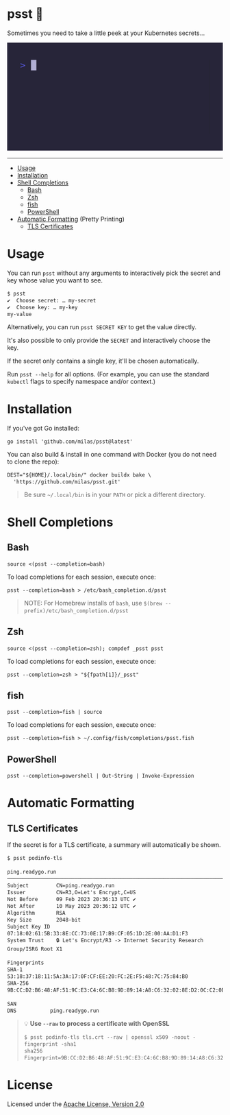# psst 🤫
Sometimes you need to take a little peek at your Kubernetes secrets...

![short demo GIF of an interactive psst run](demo.gif)

---

* [Usage](#usage)
* [Installation](#installation)
* [Shell Completions](#shell-completions)
  * [Bash](#bash)
  * [Zsh](#zsh)
  * [fish](#fish)
  * [PowerShell](#powershell)
* [Automatic Formatting](#automatic-formatting) (Pretty Printing)
  * [TLS Certificates](#tls-certificates)

# Usage
You can run `psst` without any arguments to interactively pick the secret and key whose value you want to see.

```shell
$ psst
✔  Choose secret: … my-secret
✔  Choose key: … my-key
my-value
```

Alternatively, you can run `psst SECRET KEY` to get the value directly.

It's also possible to only provide the `SECRET` and interactively choose the key.

If the secret only contains a single key, it'll be chosen automatically.

Run `psst --help` for all options. (For example, you can use the standard `kubectl` flags to specify namespace and/or context.)

# Installation
If you've got Go installed:
```shell
go install 'github.com/milas/psst@latest'
```

You can also build & install in one command with Docker (you do not need to clone the repo):
```shell
DEST="${HOME}/.local/bin/" docker buildx bake \
  'https://github.com/milas/psst.git'
```
> Be sure `~/.local/bin` is in your `PATH` or pick a different directory.

# Shell Completions
## Bash
```shell
source <(psst --completion=bash)
```

To load completions for each session, execute once:
```shell
psst --completion=bash > /etc/bash_completion.d/psst
```

> NOTE: For Homebrew installs of `bash`, use `$(brew --prefix)/etc/bash_completion.d/psst`

## Zsh
```shell
source <(psst --completion=zsh); compdef _psst psst
```

To load completions for each session, execute once:
```shell
psst --completion=zsh > "${fpath[1]}/_psst"
```

## fish
```shell
psst --completion=fish | source
```

To load completions for each session, execute once:
```shell
psst --completion=fish > ~/.config/fish/completions/psst.fish
```

## PowerShell
```shell
psst --completion=powershell | Out-String | Invoke-Expression
```

# Automatic Formatting
## TLS Certificates
If the secret is for a TLS certificate, a summary will automatically be shown.
```plaintext
$ psst podinfo-tls

ping.readygo.run
──────────────────────────────────────────────────────────────────────────────────────────────────────────────────
Subject         CN=ping.readygo.run
Issuer          CN=R3,O=Let's Encrypt,C=US
Not Before      09 Feb 2023 20:36:13 UTC ✔
Not After       10 May 2023 20:36:12 UTC ✔
Algorithm       RSA
Key Size        2048-bit
Subject Key ID  07:18:02:61:5B:33:8E:CC:73:0E:17:B9:CF:05:1D:2E:00:AA:D1:F3
System Trust    🔒 Let's Encrypt/R3 -> Internet Security Research Group/ISRG Root X1

Fingerprints
SHA-1         53:18:37:18:11:5A:3A:17:0F:CF:EE:20:FC:2E:F5:48:7C:75:84:B0
SHA-256       9B:CC:D2:B6:48:AF:51:9C:E3:C4:6C:B8:9D:89:14:A8:C6:32:02:8E:D2:0C:C2:0B:44:5E:01:95:FD:2A:AC:7C

SAN
DNS           ping.readygo.run
```
> 💡 **Use `--raw` to  process a certificate with OpenSSL**
>
> ```shell
> $ psst podinfo-tls tls.crt --raw | openssl x509 -noout -fingerprint -sha1
> sha256 Fingerprint=9B:CC:D2:B6:48:AF:51:9C:E3:C4:6C:B8:9D:89:14:A8:C6:32:02:8E:D2:0C:C2:0B:44:5E:01:95:FD:2A:AC:7C
> ```
# License
Licensed under the [Apache License, Version 2.0](./LICENSE)
